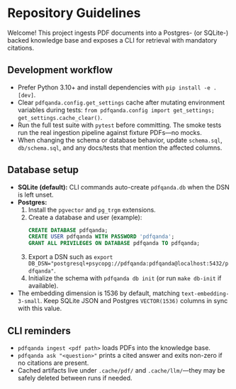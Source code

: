 # Repository Guidelines

Welcome! This project ingests PDF documents into a Postgres- (or SQLite-) backed
knowledge base and exposes a CLI for retrieval with mandatory citations.

## Development workflow
- Prefer Python 3.10+ and install dependencies with `pip install -e .[dev]`.
- Clear `pdfqanda.config.get_settings` cache after mutating environment variables
during tests: `from pdfqanda.config import get_settings; get_settings.cache_clear()`.
- Run the full test suite with `pytest` before committing. The smoke tests run the
real ingestion pipeline against fixture PDFs—no mocks.
- When changing the schema or database behavior, update `schema.sql`,
`db/schema.sql`, and any docs/tests that mention the affected columns.

## Database setup
- **SQLite (default):** CLI commands auto-create `pdfqanda.db` when the DSN is
  left unset.
- **Postgres:**
  1. Install the `pgvector` and `pg_trgm` extensions.
  2. Create a database and user (example):
     ```sql
     CREATE DATABASE pdfqanda;
     CREATE USER pdfqanda WITH PASSWORD 'pdfqanda';
     GRANT ALL PRIVILEGES ON DATABASE pdfqanda TO pdfqanda;
     ```
  3. Export a DSN such as
     `export DB_DSN="postgresql+psycopg://pdfqanda:pdfqanda@localhost:5432/pdfqanda"`.
  4. Initialize the schema with `pdfqanda db init` (or run `make db-init` if
     available).
- The embedding dimension is 1536 by default, matching `text-embedding-3-small`.
  Keep SQLite JSON and Postgres `VECTOR(1536)` columns in sync with this value.

## CLI reminders
- `pdfqanda ingest <pdf path>` loads PDFs into the knowledge base.
- `pdfqanda ask "<question>"` prints a cited answer and exits non-zero if no
  citations are present.
- Cached artifacts live under `.cache/pdf/` and `.cache/llm/`—they may be safely
  deleted between runs if needed.

